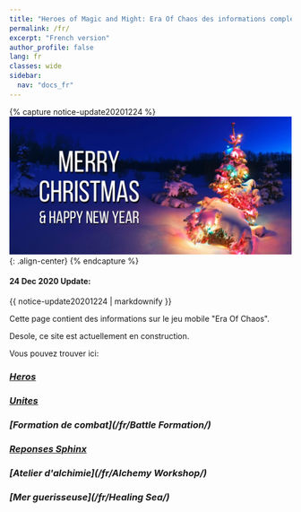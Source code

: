 ```yaml
---
title: "Heroes of Magic and Might: Era Of Chaos des informations completes sur le jeu mobile"
permalink: /fr/
excerpt: "French version"
author_profile: false
lang: fr
classes: wide
sidebar:
  nav: "docs_fr"
---
```


{% capture notice-update20201224 %}
![image-center](/assets/images/xmass2021.jpg){: .align-center}
{% endcapture %}

<div class="notice--danger">
  <h4 class="no_toc">24 Dec 2020 Update:</h4>
  {{ notice-update20201224 | markdownify }}
</div>

Cette page contient des informations sur le jeu mobile "Era Of Chaos".

Desole, ce site est actuellement en construction.

Vous pouvez trouver ici:
### <i class="fas fa-chess-king"/>  [Heros](/fr/heroes/)
### <i class="fab fa-optin-monster"/>  [Unites](/fr/units/)
### <i class="fab fa-battle-net"/>  [Formation de combat](/fr/Battle Formation/)
### <i class="fas fa-question-circle"/>  [Reponses Sphinx](/fr/sphinx/)
### <i class="fas fa-place-of-worship"/>  [Atelier d'alchimie](/fr/Alchemy Workshop/)
### <i class="fas fa-water"/>  [Mer guerisseuse](/fr/Healing Sea/)



